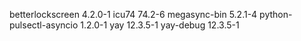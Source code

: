 betterlockscreen 4.2.0-1
icu74 74.2-6
megasync-bin 5.2.1-4
python-pulsectl-asyncio 1.2.0-1
yay 12.3.5-1
yay-debug 12.3.5-1
